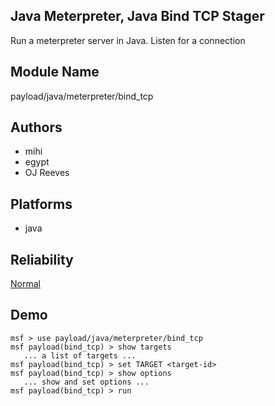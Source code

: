 ## Java Meterpreter, Java Bind TCP Stager

Run a meterpreter server in Java. Listen for a connection


## Module Name
payload/java/meterpreter/bind_tcp

## Authors
* mihi
* egypt
* OJ Reeves





## Platforms
* java

## Reliability
[Normal](https://github.com/rapid7/metasploit-framework/wiki/Exploit-Ranking)

## Demo

```
msf > use payload/java/meterpreter/bind_tcp
msf payload(bind_tcp) > show targets
   ... a list of targets ...
msf payload(bind_tcp) > set TARGET <target-id>
msf payload(bind_tcp) > show options
   ... show and set options ...
msf payload(bind_tcp) > run
```
    
    
